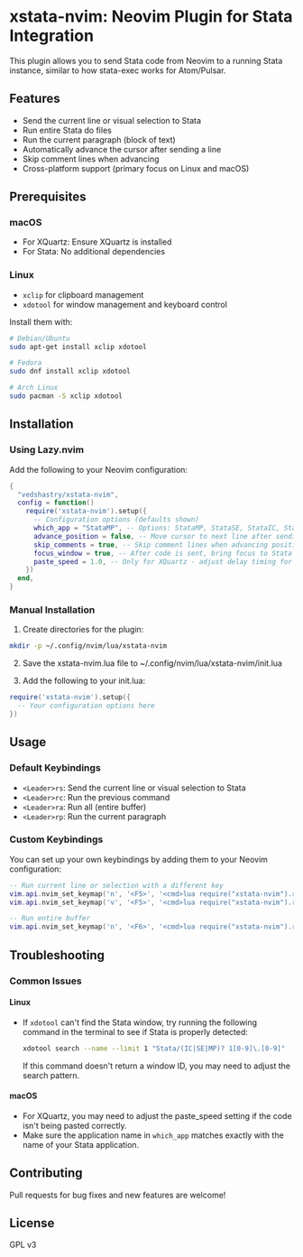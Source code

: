 # xstata-nvim: Neovim Plugin for Stata Integration

This plugin allows you to send Stata code from Neovim to a running Stata instance, similar to how stata-exec works for Atom/Pulsar.

## Features

- Send the current line or visual selection to Stata
- Run entire Stata do files
- Run the current paragraph (block of text)
- Automatically advance the cursor after sending a line
- Skip comment lines when advancing
- Cross-platform support (primary focus on Linux and macOS)

## Prerequisites

### macOS

- For XQuartz: Ensure XQuartz is installed
- For Stata: No additional dependencies

### Linux

- `xclip` for clipboard management
- `xdotool` for window management and keyboard control

Install them with:
```bash
# Debian/Ubuntu
sudo apt-get install xclip xdotool

# Fedora
sudo dnf install xclip xdotool

# Arch Linux
sudo pacman -S xclip xdotool
```

## Installation

### Using Lazy.nvim

Add the following to your Neovim configuration:

```lua
{
  "vedshastry/xstata-nvim",
  config = function()
    require('xstata-nvim').setup({
      -- Configuration options (defaults shown)
      which_app = "StataMP", -- Options: StataMP, StataSE, StataIC, Stata, XQuartz
      advance_position = false, -- Move cursor to next line after sending current line
      skip_comments = true, -- Skip comment lines when advancing position
      focus_window = true, -- After code is sent, bring focus to Stata
      paste_speed = 1.0, -- Only for XQuartz - adjust delay timing for pasting
    })
  end,
}
```

### Manual Installation

1. Create directories for the plugin:

```bash
mkdir -p ~/.config/nvim/lua/xstata-nvim
```

2. Save the xstata-nvim.lua file to ~/.config/nvim/lua/xstata-nvim/init.lua

3. Add the following to your init.lua:

```lua
require('xstata-nvim').setup({
  -- Your configuration options here
})
```

## Usage

### Default Keybindings

- `<Leader>rs`: Send the current line or visual selection to Stata
- `<Leader>rc`: Run the previous command
- `<Leader>ra`: Run all (entire buffer)
- `<Leader>rp`: Run the current paragraph

### Custom Keybindings

You can set up your own keybindings by adding them to your Neovim configuration:

```lua
-- Run current line or selection with a different key
vim.api.nvim_set_keymap('n', '<F5>', '<cmd>lua require("xstata-nvim").run()<CR>', {noremap = true, silent = true})
vim.api.nvim_set_keymap('v', '<F5>', '<cmd>lua require("xstata-nvim").run()<CR>', {noremap = true, silent = true})

-- Run entire buffer
vim.api.nvim_set_keymap('n', '<F6>', '<cmd>lua require("xstata-nvim").run_all()<CR>', {noremap = true, silent = true})
```

## Troubleshooting

### Common Issues

#### Linux

- If `xdotool` can't find the Stata window, try running the following command in the terminal to see if Stata is properly detected:
  ```bash
  xdotool search --name --limit 1 "Stata/(IC|SE|MP)? 1[0-9]\.[0-9]"
  ```
  If this command doesn't return a window ID, you may need to adjust the search pattern.

#### macOS

- For XQuartz, you may need to adjust the paste_speed setting if the code isn't being pasted correctly.
- Make sure the application name in `which_app` matches exactly with the name of your Stata application.

## Contributing

Pull requests for bug fixes and new features are welcome!

## License

GPL v3
